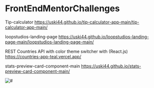 # FrontEndMentorChallenges
Tip-calculator https://uski44.github.io/tip-calculator-app-main/tip-calculator-app-main/

loopstudios-landing-page https://uski44.github.io/loopstudios-landing-page-main/loopstudios-landing-page-main/

REST Countries API with color theme switcher with (React.js)   https://countries-app-teal.vercel.app/

stats-preview-card-component-main https://uski44.github.io/stats-preview-card-component-main/

<img src="https://i.kym-cdn.com/entries/icons/original/000/028/021/work.jpg" alt="#">
